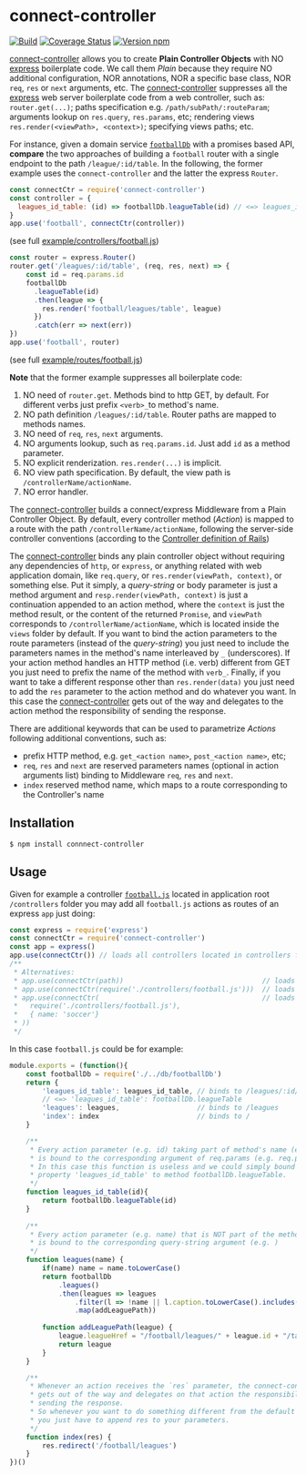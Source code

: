 # connect-controller

[![Build](https://travis-ci.org/CCISEL/connect-controller.svg?branch=master)](https://travis-ci.org/CCISEL/connect-controller)
[![Coverage Status](https://coveralls.io/repos/github/CCISEL/connect-controller/badge.svg?branch=master)](https://coveralls.io/github/CCISEL/connect-controller?branch=master)
[![Version npm](https://img.shields.io/npm/v/connect-controller.svg)](https://www.npmjs.com/package/connect-controller)

[connect-controller](https://www.npmjs.com/package/connect-controller) allows you to
create **Plain Controller Objects** with NO [express](https://www.npmjs.com/package/express)
boilerplate code. 
We call them _Plain_ because they require NO additional configuration,
NOR annotations, NOR a specific base class, NOR `req`, `res` or `next` arguments, etc.
The [connect-controller](https://www.npmjs.com/package/connect-controller) suppresses
all the [express](https://www.npmjs.com/package/express) web server boilerplate code
from a web controller, such as:
`router.get(...)`; paths specification e.g. `/path/subPath/:routeParam`;
arguments lookup on `res.query`, `res.params`, etc;  rendering views
`res.render(<viewPath>, <context>)`; specifying views paths; etc.

For instance, given a domain service [`footballDb`](https://github.com/CCISEL/connect-controller/blob/master/example/db/footballDb.js)
with a promises based API, **compare** the two approaches of building a `football` router
with a single endpoint to the path `/league/:id/table`.
In the following, the former example uses the `connect-controller` and the latter the express `Router`.

```js
const connectCtr = require('connect-controller')
const controller = {
  leagues_id_table: (id) => footballDb.leagueTable(id) // <=> leagues_id_table: footballDb.leagueTable
}
app.use('football', connectCtr(controller))
```  
(see full [example/controllers/football.js](https://github.com/CCISEL/connect-controller/blob/master/example/controllers/football.js))

```js
const router = express.Router()
router.get('/leagues/:id/table', (req, res, next) => {
    const id = req.params.id
    footballDb
      .leagueTable(id)
      .then(league => {
        res.render('football/leagues/table', league)
      })
      .catch(err => next(err))
})
app.use('football', router)
```
(see full [example/routes/football.js](https://github.com/CCISEL/connect-controller/blob/master/example/routes/football.js))

**Note** that the former example suppresses all boilerplate code:
  1. NO need of `router.get`. Methods bind to http GET, by default. For different verbs 
  just prefix `<verb>_`to method's name.
  2. NO path definition `/leagues/:id/table`. Router paths are mapped to methods names.
  2. NO need of `req`, `res`, `next` arguments.
  3. NO arguments lookup, such as `req.params.id`. Just add `id` as a method parameter.
  4. NO explicit renderization. `res.render(...)` is implicit.
  5. NO view path specification. By default, the view path is `/controllerName/actionName`.
  6. NO error handler.

The [connect-controller](https://www.npmjs.com/package/connect-controller)
builds a connect/express Middleware from a Plain Controller Object.
By default, every controller method (_Action_) is mapped to a route with the path
`/controllerName/actionName`, following the server-side controller conventions
(according to the [Controller definition of Rails]( https://en.wikipedia.org/wiki/Ruby_on_Rails#Technical_overview))

The [connect-controller](https://www.npmjs.com/package/connect-controller) binds any
plain controller object without requiring any dependencies of `http`, or `express`, or
anything related with web application domain, like `req.query`,  or
`res.render(viewPath, context)`, or something else. Put it simply, a _query-string_ or body parameter is just a method
argument and `resp.render(viewPath, context)` is just a continuation appended to an action method,
where the `context` is just the method result, or the content of the returned `Promise`, and `viewPath` corresponds to 
`/controllerName/actionName`, which is located inside the `views` folder by default.
If you want to bind the action parameters to the route parameters (instead of the _query-string_) 
you just need to include the parameters names in the method's name interleaved by `_` (underscores).
If your action method handles an HTTP method (i.e. verb) different from GET you just need to
prefix the name of the method with `verb_`.
Finally, if you want to take a different response other than `res.render(data)` you just need to add the
`res` parameter to the action method and do whatever you want. In this case the 
[connect-controller](https://www.npmjs.com/package/connect-controller) gets out of the way and delegates
to the action method the responsibility of sending the response.

There are additional keywords that can be used to parametrize _Actions_
following additional conventions, such as: 
   * prefix HTTP method, e.g. `get_<action name>`, `post_<action name>`, etc; 
   * `req`, `res` and `next` are reserved parameters names (optional in action arguments
   list) binding to Middleware `req`, `res` and `next`.
   * `index` reserved method name, which maps to a route corresponding to the Controller's
   name

   
## Installation

    $ npm install connnect-controller

## Usage

Given for example a controller [`football.js`](https://github.com/CCISEL/connect-controller/blob/master/example/controllers/football.js)
located in application root `/controllers`
folder you may add all `football.js` actions as routes of an express `app` just doing:

```js
const express = require('express')
const connectCtr = require('connect-controller')
const app = express()
app.use(connectCtr()) // loads all controllers located in controllers folder
/**
 * Alternatives:
 * app.use(connectCtr(path))                                  // loads from a different path
 * app.use(connectCtr(require('./controllers/football.js')))  // loads a single controller object
 * app.use(connectCtr(                                        // loads a single controller object with name soccer
 *   require('./controllers/football.js'),
 *   { name: 'soccer'} 
 * ))  
 */
```

In this case `football.js` could be for example:

```js
module.exports = (function(){
    const footballDb = require('./../db/footballDb')
    return {
        'leagues_id_table': leagues_id_table, // binds to /leagues/:id/table
        // <=> 'leagues_id_table': footballDb.leagueTable
        'leagues': leagues,                   // binds to /leagues
        'index': index                        // binds to /
    }

    /**
     * Every action parameter (e.g. id) taking part of method's name (e.g. _id_)
     * is bound to the corresponding argument of req.params (e.g. req.params.id).
     * In this case this function is useless and we could simply bound 
     * property 'leagues_id_table' to method footballDb.leagueTable.
     */
    function leagues_id_table(id){
        return footballDb.leagueTable(id)
    }
    
    /**
     * Every action parameter (e.g. name) that is NOT part of the method's name
     * is bound to the corresponding query-string argument (e.g. )
     */
    function leagues(name) {
        if(name) name = name.toLowerCase()
        return footballDb
            .leagues()
            .then(leagues => leagues
                .filter(l => !name || l.caption.toLowerCase().includes(name))
                .map(addLeaguePath))
        
        function addLeaguePath(league) {
            league.leagueHref = "/football/leagues/" + league.id + "/table"
            return league
        }
    }

    /**
     * Whenever an action receives the `res` parameter, the connect-controller
     * gets out of the way and delegates on that action the responsibility of
     * sending the response.
     * So whenever you want to do something different from the default behavior 
     * you just have to append res to your parameters.
     */
    function index(res) {
        res.redirect('/football/leagues')
    }
})()
```
